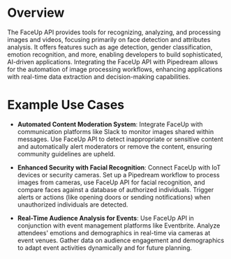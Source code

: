 # Overview

The FaceUp API provides tools for recognizing, analyzing, and processing images and videos, focusing primarily on face detection and attributes analysis. It offers features such as age detection, gender classification, emotion recognition, and more, enabling developers to build sophisticated, AI-driven applications. Integrating the FaceUp API with Pipedream allows for the automation of image processing workflows, enhancing applications with real-time data extraction and decision-making capabilities.

# Example Use Cases

- **Automated Content Moderation System**: Integrate FaceUp with communication platforms like Slack to monitor images shared within messages. Use FaceUp API to detect inappropriate or sensitive content and automatically alert moderators or remove the content, ensuring community guidelines are upheld.

- **Enhanced Security with Facial Recognition**: Connect FaceUp with IoT devices or security cameras. Set up a Pipedream workflow to process images from cameras, use FaceUp API for facial recognition, and compare faces against a database of authorized individuals. Trigger alerts or actions (like opening doors or sending notifications) when unauthorized individuals are detected.

- **Real-Time Audience Analysis for Events**: Use FaceUp API in conjunction with event management platforms like Eventbrite. Analyze attendees' emotions and demographics in real-time via cameras at event venues. Gather data on audience engagement and demographics to adapt event activities dynamically and for future planning.
